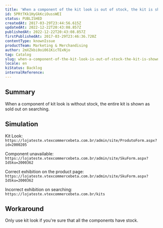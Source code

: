 ```yaml
---
title: 'When a component of the kit look is out of stock, the kit is shown as sold out on searching'
id: 5PRtTKk1HyGkKciOussWEI
status: PUBLISHED
createdAt: 2017-03-29T23:44:56.615Z
updatedAt: 2022-12-22T20:43:08.857Z
publishedAt: 2022-12-22T20:43:08.857Z
firstPublishedAt: 2017-03-29T23:46:36.720Z
contentType: knownIssue
productTeam: Marketing & Merchandising
author: 2mXZkbi0oi061KicTExNjo
tag: Catalog
slug: when-a-component-of-the-kit-look-is-out-of-stock-the-kit-is-shown-as-sold-out-on-searching
locale: en
kiStatus: Backlog
internalReference: 
---
```


## Summary

When a component of kit look is without stock, the entire kit is shown as sold out on searching.

## Simulation

<!--- Conta original era automacaoqa, removemos por conta de EDU-2582 --->

Kit Look: `https://lojateste.vtexcommercebeta.com.br/admin/site/ProdutoForm.aspx?id=2000205`

Component unavailable: `https://lojateste.vtexcommercebeta.com.br/admin/site/SkuForm.aspx?IdSku=2000362`

Correct exhibition on the product page: `https://lojateste.vtexcommercebeta.com.br/admin/site/SkuForm.aspx?IdSku=2000362`

Incorrect exhibition on searching: `https://lojateste.vtexcommercebeta.com.br/kits`

## Workaround

Only use kit look if you're sure that all the components have stock.

